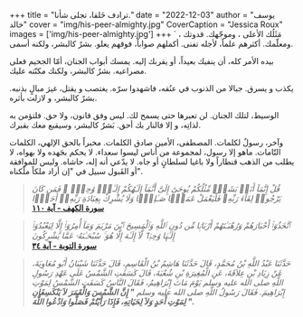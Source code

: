 +++
title = "ترادف خَلقا، تجلى شأنا."
date = "2022-12-03"
author = "يوسف خالد"
cover = "img/his-peer-almighty.jpg"
CoverCaption = "Jessica Roux"
images = ['img/his-peer-almighty.jpg']
+++
`
مَثَلُك الأعلى ، وموجّهك. قدوتك ، ومعلّمك. أكثرهم علماً، لأجله تفنى. أكملهم صواباً، فوقهم يعلو. بشرٌ كالبشر، ولكنه أسمى.

بيده الأمر كله، أن ينفيك بعيداً، أو يقربك إليه. يمسك أبواب الجنان، أمّا الجحيم فعلى مصراعيه. بشرٌ كالبشر، ولكنك مكنّته عليك.

يكذب و يسرق. جبالا من الذنوب في عنُقه، فاشهدوا سرّه. يغتصب و يقتل، غيرَ مبالٍ بذنبه. بشرٌ كالبشر، و لازلت بأثره.

الوسيط، لتلك الجنان. لن تعبرها حتى يسمح لك. ليس وفق قانون، ولا حق. فلتؤمن به لذاتِه، و إلا فالنار بك أحق. بَشرٌ كالبشر، وسيقبع معك بقبرك.

وآخر، رسولٌ لكلمات. المصطفى، الأمين صادق الكلمات. مخبراً بالحق الإلهي، الكلمات التّامات. ماهو إلا رسول، لمجموعة من أناس ليسوا سعداء. 
لا يحكم بجَهده ولا بهواه، لا يطلب من الذهب قنطاراً ولا باغيا لسلطانٍ أو جاه. لا يدّعي أنه إله، حاشاه. وليس للموافقة أو القَبول سبيل في "إن أراد ملكاً ملّكناه".


> _قُلْ إِنَّمَآ أَنَا۠ بَشَرٌۭ مِّثْلُكُمْ يُوحَىٰٓ إِلَىَّ أَنَّمَآ إِلَـٰهُكُمْ إِلَـٰهٌۭ وَٰحِدٌۭ ۖ فَمَن كَانَ يَرْجُوا۟ لِقَآءَ رَبِّهِۦ فَلْيَعْمَلْ عَمَلًۭا صَـٰلِحًۭا وَلَا يُشْرِكْ بِعِبَادَةِ رَبِّهِۦٓ أَحَدًۢا_\
> **[سورة الكهف - آية ١١٠](https://quran.com/18/110)**

> _ٱتَّخَذُوٓا۟ أَحْبَارَهُمْ وَرُهْبَـٰنَهُمْ أَرْبَابًۭا مِّن دُونِ ٱللَّهِ وَٱلْمَسِيحَ ٱبْنَ مَرْيَمَ وَمَآ أُمِرُوٓا۟ إِلَّا لِيَعْبُدُوٓا۟ إِلَـٰهًۭا وَٰحِدًۭا ۖ لَّآ إِلَـٰهَ إِلَّا هُوَ ۚ سُبْحَـٰنَهُۥ عَمَّا يُشْرِكُونَ_\
> **[سورة التوبة - آية ٣٤](https://quran.com/9?startingVerse=31)**

>_حَدَّثَنَا عَبْدُ اللَّهِ بْنُ مُحَمَّدٍ، قَالَ حَدَّثَنَا هَاشِمُ بْنُ الْقَاسِمِ، قَالَ حَدَّثَنَا شَيْبَانُ أَبُو مُعَاوِيَةَ، عَنْ زِيَادِ بْنِ عِلاَقَةَ، عَنِ الْمُغِيرَةِ بْنِ شُعْبَةَ، قَالَ كَسَفَتِ الشَّمْسُ عَلَى عَهْدِ رَسُولِ اللَّهِ صلى الله عليه وسلم يَوْمَ مَاتَ إِبْرَاهِيمُ، فَقَالَ النَّاسُ كَسَفَتِ الشَّمْسُ لِمَوْتِ إِبْرَاهِيمَ. فَقَالَ رَسُولُ اللَّهِ صلى الله عليه وسلم **" إِنَّ الشَّمْسَ وَالْقَمَرَ لاَ يَنْكَسِفَانِ لِمَوْتِ أَحَدٍ وَلاَ لِحَيَاتِهِ، فَإِذَا رَأَيْتُمْ فَصَلُّوا وَادْعُوا اللَّهَ ".**_